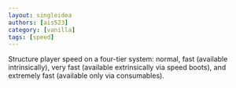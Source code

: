 ```yaml
---
layout: singleidea
authors: [ais523]
category: [vanilla]
tags: [speed]
---
```

Structure player speed on a four-tier system: normal, fast (available intrinsically), very fast (available extrinsically via speed boots), and extremely fast (available only via consumables).
